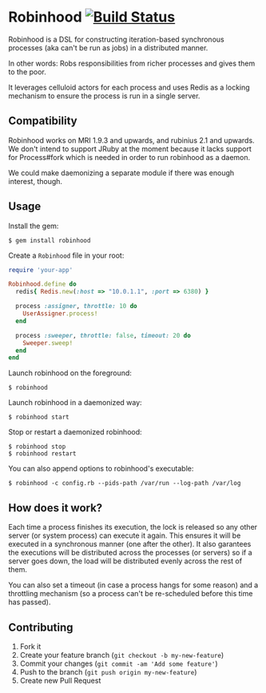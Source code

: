 # Robinhood [![Build Status](https://www.travis-ci.org/codegram/robinhood.png?branch=master)](https://www.travis-ci.org/codegram/robinhood)

Robinhood is a DSL for constructing iteration-based synchronous processes
(aka can't be run as jobs) in a distributed manner.

In other words: Robs responsibilities from richer processes and gives them to
the poor.

It leverages celluloid actors for each process and uses Redis as a locking
mechanism to ensure the process is run in a single server.

## Compatibility

Robinhood works on MRI 1.9.3 and upwards, and rubinius 2.1 and upwards. We
don't intend to support JRuby at the moment because it lacks support for
Process#fork which is needed in order to run robinhood as a daemon. 

We could make daemonizing a separate module if there was enough interest,
though.

## Usage

Install the gem:

```
$ gem install robinhood
```

Create a `Robinhood` file in your root:

```ruby
require 'your-app'

Robinhood.define do
  redis{ Redis.new(:host => "10.0.1.1", :port => 6380) }

  process :assigner, throttle: 10 do
    UserAssigner.process!
  end

  process :sweeper, throttle: false, timeout: 20 do
    Sweeper.sweep!
  end
end
```

Launch robinhood on the foreground:

```
$ robinhood
```

Launch robinhood in a daemonized way:

```
$ robinhood start
```

Stop or restart a daemonized robinhood:

```
$ robinhood stop
$ robinhood restart
```

You can also append options to robinhood's executable:

```
$ robinhood -c config.rb --pids-path /var/run --log-path /var/log
```

## How does it work?

Each time a process finishes its execution, the lock is released so any other
server (or system process) can execute it again. This ensures it will be
executed in a synchronous manner (one after the other). It also garantees the
executions will be distributed across the processes (or servers) so if a server
goes down, the load will be distributed evenly across the rest of them.

You can also set a timeout (in case a process hangs for some reason) and a
throttling mechanism (so a process can't be re-scheduled before this time has
passed).

## Contributing

1. Fork it
2. Create your feature branch (`git checkout -b my-new-feature`)
3. Commit your changes (`git commit -am 'Add some feature'`)
4. Push to the branch (`git push origin my-new-feature`)
5. Create new Pull Request

